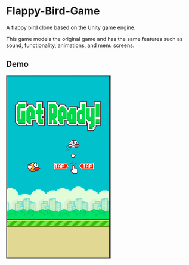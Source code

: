 # Flappy-Bird-Game
A flappy bird clone based on the Unity game engine. 


This game models the original game and has the same features such as sound, functionality, animations, and menu screens.

## Demo ## 

<p> <img src = "FlappyBird.PNG"> </p>
